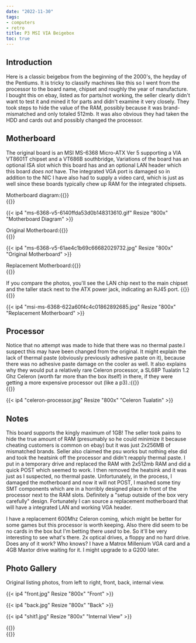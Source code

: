```yaml
---
date: "2022-11-30"
tags:
- computers
- retro
title: P3 MSI VIA Beigebox
toc: true
---
```


## Introduction

Here is a classic beigebox from the beginning of the 2000's, the heyday of the Pentiums. It is tricky to classify machines like this so I went from the processor to the board name, chipset and roughly the year of manufacture. I bought this on ebay, listed as for parts/not working, the seller clearly didn't want to test it and mined it for parts and didn't examine it very closely. They took steps to hide the value of the RAM, possibly because it was brand-mismatched and only totaled 512mb. It was also obvious they had taken the HDD and cards out and possibly changed the processor. 

## Motherboard

The original board is an MSI MS-6368 Micro-ATX Ver 5 supporting a VIA VT8601T chipset and a VT686B southbridge, Variations of the board has an optional ISA slot which this board has and an optional LAN header which this board *does not* have. The integrated VGA port is damaged so in addition to the NIC I have also had to supply a video card, which is just as well since these boards typically chew up RAM for the integrated chipsets.

Motherboard diagram:{{<rawhtml>}}<br/>{{</rawhtml>}}

{{< ip4 "ms-6368-v5-6140ffda53d0b148313610.gif" Resize "800x" "Motherboard Diagram" >}}

Original Motherboard:{{<rawhtml>}}<br/>{{</rawhtml>}}

{{< ip4 "ms-6368-v5-61ae4c1b69c66682029732.jpg" Resize "800x" "Original Motherboard" >}}

Replacement Motherboard:{{<rawhtml>}}<br/>{{</rawhtml>}}

If you compare the photos, you'll see the LAN chip next to the main chipset and the taller stack next to the ATX power jack, indicating an RJ45 port.
{{<rawhtml>}}<br/>{{</rawhtml>}}

{{< ip4 "msi-ms-6368-622a60f4c4c01862892685.jpg" Resize "800x" "Replacement Motherboard" >}}

## Processor

Notice that no attempt was made to hide that there was no thermal paste.I suspect this may have been changed from the original. It might explain the lack of thermal paste (obviously previously adhesive paste on it), because there was no adhesive paste damage on the cooler as well. It also explains why they would put a relatively rare Celeron processor, a SL68P Tualatin 1.2 Ghz Celeron (worth far more than the box itself) in there, if they were getting a more expensive processor out (like a p3).:{{<rawhtml>}}<br/>{{</rawhtml>}}

{{< ip4 "celeron-processor.jpg" Resize "800x" "Celeron Tualatin" >}}

## Notes
This board supports the kingly maximum of 1GB! The seller took pains to hide the true amount of RAM (presumably so he could minimize it because cheating customers is common on ebay) but it was just 2x256MB of mismatched brands.  Seller also claimed the psu works but nothing else did and took the heatsink off the processor and didn't reapply thermal paste.  I put in a temporary drive and replaced the RAM with 2x512mb RAM and did a quick POST which seemed to work. I then removed the heatsink and it was just as I suspected, no thermal paste. Unfortunately, in the process, I damaged the motherboard and now it will not POST, I mashed some tiny SMT components which are in a horribly designed place in front of the processor next to the RAM slots. Definitely a "setup outside of the box very carefully" design. Fortunately I can source a replacement motherboard that will have a integrated LAN and working VGA header.

I have a replacement 600Mhz Celeron coming, which might be better for some games but this processor is worth keeping. Also there did seem to be no cards in the box but I'm betting there *used* to be. So it'll be very interesting to see what's there. 2x optical drives, a floppy and no hard drive. Does any of it work? Who knows? I have a Matrox Millenium VGA card and a 4GB Maxtor drive waiting for it. I might upgrade to a G200 later. 

## Photo Gallery

Original listing photos, from left to right, front, back, internal view.

{{< ip4 "front.jpg" Resize "800x" "Front" >}}

{{< ip4 "back.jpg" Resize "800x" "Back" >}}

{{< ip4 "shit1.jpg" Resize "800x" "Internal View" >}}

{{<rawhtml>}}<br/>{{</rawhtml>}}

